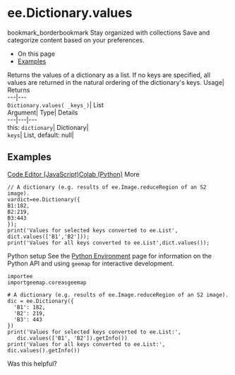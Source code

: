  
#  ee.Dictionary.values 
bookmark_borderbookmark Stay organized with collections  Save and categorize content based on your preferences.
  * On this page
  * [Examples](https://developers.google.com/earth-engine/apidocs/ee-dictionary-values#examples)


Returns the values of a dictionary as a list. If no keys are specified, all values are returned in the natural ordering of the dictionary's keys. 
Usage| Returns  
---|---  
`Dictionary.values( _keys_)`| List  
Argument| Type| Details  
---|---|---  
this: `dictionary`| Dictionary|   
`keys`| List, default: null|   
## Examples
[Code Editor (JavaScript)](https://developers.google.com/earth-engine/apidocs/ee-dictionary-values#code-editor-javascript-sample)[Colab (Python)](https://developers.google.com/earth-engine/apidocs/ee-dictionary-values#colab-python-sample) More
```
// A dictionary (e.g. results of ee.Image.reduceRegion of an S2 image).
vardict=ee.Dictionary({
B1:182,
B2:219,
B3:443
});
print('Values for selected keys converted to ee.List',
dict.values(['B1','B2']));
print('Values for all keys converted to ee.List',dict.values());
```
Python setup
See the [ Python Environment](https://developers.google.com/earth-engine/guides/python_install) page for information on the Python API and using `geemap` for interactive development.
```
importee
importgeemap.coreasgeemap
```
```
# A dictionary (e.g. results of ee.Image.reduceRegion of an S2 image).
dic = ee.Dictionary({
  'B1': 182,
  'B2': 219,
  'B3': 443
})
print('Values for selected keys converted to ee.List:',
   dic.values(['B1', 'B2']).getInfo())
print('Values for all keys converted to ee.List:', dic.values().getInfo())
```

Was this helpful?

